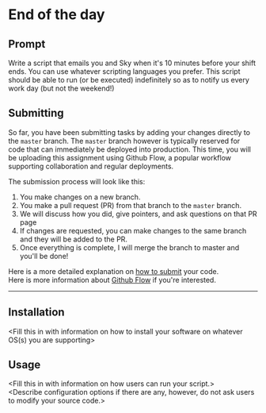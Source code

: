 # End of the day

## Prompt

Write a script that emails you and Sky when it's 10 minutes before your shift ends. You can use whatever scripting languages you prefer. This script should be able to run (or be executed) indefinitely so as to notify us every work day (but not the weekend!)

## Submitting

So far, you have been submitting tasks by adding your changes directly to the `master` branch. The `master` branch however is typically reserved for code that can immediately be deployed into production. This time, you will be uploading this assignment using Github Flow, a popular workflow supporting collaboration and regular deployments.

The submission process will look like this:
1. You make changes on a new branch.
2. You make a pull request (PR) from that branch to the `master` branch.
3. We will discuss how you did, give pointers, and ask questions on that PR page
4. If changes are requested, you can make changes to the same branch and they will be added to the PR.
5. Once everything is complete, I will merge the branch to master and you'll be done!

Here is a more detailed explanation on [how to submit]() your code.  
Here is more information about [Github Flow](https://guides.github.com/introduction/flow/) if you're interested.

---

## Installation

\<Fill this in with information on how to install your software on whatever OS(s) you are supporting\>

## Usage

\<Fill this in with information on how users can run your script.\>  
\<Describe configuration options if there are any, however, do not ask users to modify your source code.\>



